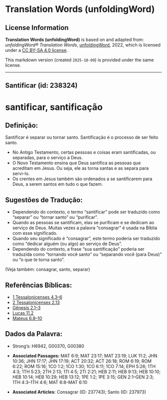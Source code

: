 # Translation Words (unfoldingWord)

## License Information

**Translation Words (unfoldingWord)** is based on and adapted from: _unfoldingWord® Translation Words_, [unfoldingWord](https://unfoldingword.org/utw), 2022, which is licensed under a [CC BY-SA 4.0 license](https://creativecommons.org/licenses/by-sa/4.0/legalcode.en).

This markdown version (created `2025-10-09`) is provided under the same license.



--------------------------------

## Santificar (id: 238324)

santificar, santificação
========================

Definição:
----------

Santificar é separar ou tornar santo. Santificação é o processo de ser feito santo.

* No Antigo Testamento, certas pessoas e coisas eram santificadas, ou separadas, para o serviço a Deus.
* O Novo Testamento ensina que Deus santifica as pessoas que acreditam em Jesus. Ou seja, ele as torna santas e as separa para servi\-lo.
* Os crentes em Jesus também são ordenados a se santificarem para Deus, a serem santos em tudo o que fazem.

Sugestões de Tradução:
----------------------

* Dependendo do contexto, o termo “santificar” pode ser traduzido como “separar” ou “tornar santo” ou “purificar”.
* Quando as pessoas se santificam, elas se purificam e se dedicam ao serviço de Deus. Muitas vezes a palavra “consagrar” é usada na Bíblia com esse significado.
* Quando seu significado é “consagrar”, este termo poderia ser traduzido como “dedicar alguém (ou algo) ao serviço de Deus”.
* Dependendo do contexto, a frase “sua santificação” poderia ser traduzida como “tornando você santo” ou “separando você (para Deus)” ou “o que te torna santo”.

(Veja também: consagrar, santo, separar)

Referências Bíblicas:
---------------------

* [1 Tessalonicenses 4\.3–6](https://ref.ly/1Thess4:3-1Thess4:6)
* [2 Tessalonicenses 2\.13](https://ref.ly/2Thess2:13)
* [Gênesis 2\.1–3](https://ref.ly/Gen2:1-Gen2:3)
* [Lucas 11\.2](https://ref.ly/Luke11:2)
* [Mateus 6\.8–10](https://ref.ly/Matt6:8-Matt6:10)

Dados da Palavra:
-----------------

* Strong’s: H6942, G00370, G00380

* **Associated Passages:** MAT 6:9; MAT 23:17; MAT 23:19; LUK 11:2; JHN 10:36; JHN 17:17; JHN 17:19; ACT 20:32; ACT 26:18; ROM 6:19; ROM 6:22; ROM 15:16; 1CO 1:2; 1CO 1:30; 1CO 6:11; 1CO 7:14; EPH 5:26; 1TH 4:3; 1TH 5:23; 2TH 2:13; 1TI 4:5; 2TI 2:21; HEB 2:11; HEB 9:13; HEB 10:10; HEB 10:14; HEB 10:29; HEB 13:12; 1PE 1:2; 1PE 3:15; GEN 2:1–GEN 2:3; 1TH 4:3–1TH 4:6; MAT 6:8–MAT 6:10
* **Associated Articles:** Consagrar (ID: 237743); Santo (ID: 237973)

